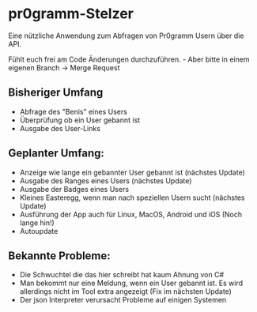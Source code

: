 # pr0gramm-Stelzer

Eine nützliche Anwendung zum Abfragen von Pr0gramm Usern über die API.

Fühlt euch frei am Code Änderungen durchzuführen. - Aber bitte in einem eigenen Branch -> Merge Request

## Bisheriger Umfang
- Abfrage des "Benis" eines Users
- Überprüfung ob ein User gebannt ist
- Ausgabe des User-Links


## Geplanter Umfang:
- Anzeige wie lange ein gebannter User gebannt ist (nächstes Update)
- Ausgabe des Ranges eines Users (nächstes Update)
- Ausgabe der Badges eines Users
- Kleines Easteregg, wenn man nach speziellen Usern sucht (nächstes Update)
- Ausführung der App auch für Linux, MacOS, Android und iOS (Noch lange hin!)
- Autoupdate

## Bekannte Probleme:
- Die Schwuchtel die das hier schreibt hat kaum Ahnung von C#
- Man bekommt nur eine Meldung, wenn ein User gebannt ist. Es wird allerdings nicht im Tool extra angezeigt (Fix im nächsten Update)
- Der json Interpreter verursacht Probleme auf einigen Systemen
